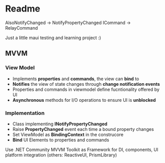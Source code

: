 # Readme

AlsoNotifyChanged -> NotifyPropertyChanged
ICommand -> RelayCommand

Just a little maui testing and learning project :)

## MVVM

### View Model

- Implements **properties** and **commands**, the view can **bind** to
- **Notifies** the view of state changes through **change notification events**
- Properties and commands in viewmodel define fucntionality offered by UI
- **Asynchronous** methods for I/O operations to ensure UI is **unblocked** 

### Implementation
- Class implementing **INotifyPropertyChanged**
- Raise **PropertyChanged** event each time a bound property changes
- Set ViewModel as **BindingContext** in the construcore
- **Bind** UI Elements to properties and commands

Use .NET Community MVVM Toolkit as Framework for DI, components, UI platform integration (others: ReactiveUI, PrismLibrary)